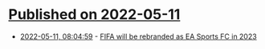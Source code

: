 # [Published on 2022-05-11](index.md)

* [2022-05-11, 08:04:59](https://news.ycombinator.com/item?id=31337126) - [FIFA will be rebranded as EA Sports FC in 2023](https://www.gamedeveloper.com/business/fifa-will-be-rebranded-as-ea-sports-fc-in-2023)
